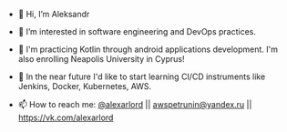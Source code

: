 - 👋 Hi, I’m Aleksandr
- 👀 I’m interested in software engineering and DevOps practices.

- 🌱 I'm practicing Kotlin through android applications development. I'm also enrolling Neapolis University in Cyprus!
- 💞️ In the near future I'd like to start learning CI/CD instruments like Jenkins, Docker, Kubernetes, AWS.
- 📫 How to reach me: [@alexarlord](https://t.me/alexarlord) || awspetrunin@yandex.ru || https://vk.com/alexarlord

